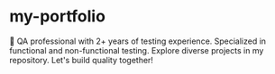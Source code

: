 # my-portfolio
🚀 QA professional with 2+ years of testing experience. Specialized in functional and non-functional testing. Explore diverse projects in my repository. Let's build quality together!

